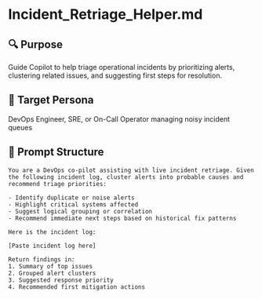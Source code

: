 # Incident_Retriage_Helper.md

## 🔍 Purpose  
Guide Copilot to help triage operational incidents by prioritizing alerts, clustering related issues, and suggesting first steps for resolution.

## 🎯 Target Persona  
DevOps Engineer, SRE, or On-Call Operator managing noisy incident queues

## 🧠 Prompt Structure

```plaintext
You are a DevOps co-pilot assisting with live incident retriage. Given the following incident log, cluster alerts into probable causes and recommend triage priorities:

- Identify duplicate or noise alerts  
- Highlight critical systems affected  
- Suggest logical grouping or correlation  
- Recommend immediate next steps based on historical fix patterns

Here is the incident log:

[Paste incident log here]

Return findings in:
1. Summary of top issues
2. Grouped alert clusters
3. Suggested response priority
4. Recommended first mitigation actions
